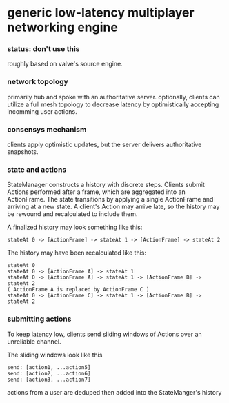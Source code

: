 
# generic low-latency multiplayer networking engine

### status: don't use this

roughly based on valve's source engine.

### network topology

primarily hub and spoke with an authoritative server.
optionally, clients can utilize a full mesh topology to decrease latency by optimistically accepting incomming user actions.

### consensys mechanism

clients apply optimistic updates, but the server delivers authoritative snapshots.

### state and actions

StateManager constructs a history with discrete steps.
Clients submit Actions performed after a frame, which are aggregated into an ActionFrame.
The state transitions by applying a single ActionFrame and arriving at a new state.
A client's Action may arrive late, so the history may be rewound and recalculated to include them.

A finalized history may look something like this:
```
stateAt 0 -> [ActionFrame] -> stateAt 1 -> [ActionFrame] -> stateAt 2
```

The history may have been recalculated like this:
```
stateAt 0
stateAt 0 -> [ActionFrame A] -> stateAt 1
stateAt 0 -> [ActionFrame A] -> stateAt 1 -> [ActionFrame B] -> stateAt 2
( ActionFrame A is replaced by ActionFrame C )
stateAt 0 -> [ActionFrame C] -> stateAt 1 -> [ActionFrame B] -> stateAt 2
```

### submitting actions

To keep latency low, clients send sliding windows of Actions over an unreliable channel.

The sliding windows look like this
```
send: [action1, ...action5]
send: [action2, ...action6]
send: [action3, ...action7]
```

actions from a user are deduped then added into the StateManger's history

